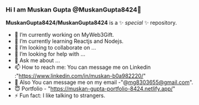 ### Hi I am Muskan Gupta @MuskanGupta8424👋

**MuskanGupta8424/MuskanGupta8424** is a ✨ _special_ ✨ repository.

- 🔭 I’m currently working on MyWeb3Gift.
- 🌱 I’m currently learning Reactjs and Nodejs.
- 👯 I’m looking to collaborate on ...
- 🤔 I’m looking for help with ...
- 💭 Ask me about ...
- 📫 How to reach me: You can message me on Linkedin :"https://www.linkedin.com/in/muskan-b0a982220/"
- 💬 Also You can message me on my email -"@mg8303655@gmail.com".
- 😇 Portfolio - "https://muskan-gupta-portfolio-8424.netlify.app/"
- ⚡ Fun fact: I like talking to strangers.

